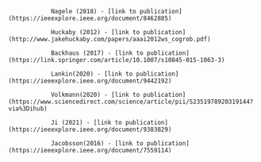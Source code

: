 
                Nagele (2018) - [link to publication](https://ieeexplore.ieee.org/document/8462885)
                
                Huckaby (2012) - [link to publication](http://www.jakehuckaby.com/papers/aaai2012ws_cogrob.pdf)
                
                Backhaus (2017) - [link to publication](https://link.springer.com/article/10.1007/s10845-015-1063-3)
                
                Lankin(2020) - [link to publication](https://ieeexplore.ieee.org/document/9442192)
                
                Volkmann(2020) - [link to publication](https://www.sciencedirect.com/science/article/pii/S2351978920319144?via%3Dihub)
                
                Ji (2021) - [link to publication](https://ieeexplore.ieee.org/document/9383829)
                
                Jacobsson(2016) - [link to publication](https://ieeexplore.ieee.org/document/7559114)
                